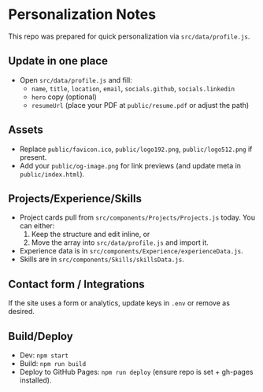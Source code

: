 # Personalization Notes

This repo was prepared for quick personalization via `src/data/profile.js`.

## Update in one place
- Open `src/data/profile.js` and fill:
  - `name`, `title`, `location`, `email`, `socials.github`, `socials.linkedin`
  - `hero` copy (optional)
  - `resumeUrl` (place your PDF at `public/resume.pdf` or adjust the path)

## Assets
- Replace `public/favicon.ico`, `public/logo192.png`, `public/logo512.png` if present.
- Add your `public/og-image.png` for link previews (and update meta in `public/index.html`).

## Projects/Experience/Skills
- Project cards pull from `src/components/Projects/Projects.js` today. You can either:
  1) Keep the structure and edit inline, or
  2) Move the array into `src/data/profile.js` and import it.
- Experience data is in `src/components/Experience/experienceData.js`.
- Skills are in `src/components/Skills/skillsData.js`.

## Contact form / Integrations
If the site uses a form or analytics, update keys in `.env` or remove as desired.

## Build/Deploy
- Dev: `npm start`
- Build: `npm run build`
- Deploy to GitHub Pages: `npm run deploy` (ensure repo is set + gh-pages installed).

